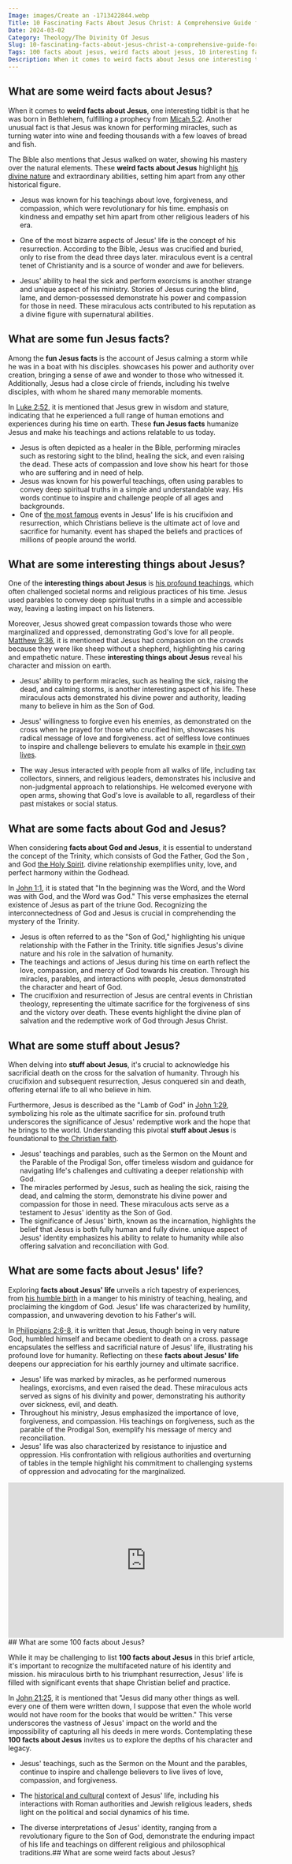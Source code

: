 ```yaml
---
Image: images/Create an -1713422844.webp
Title: 10 Fascinating Facts About Jesus Christ: A Comprehensive Guide for Christian Readers
Date: 2024-03-02
Category: Theology/The Divinity Of Jesus
Slug: 10-fascinating-facts-about-jesus-christ-a-comprehensive-guide-for-christian-readers
Tags: 100 facts about jesus, weird facts about jesus, 10 interesting facts about jesus, interesting things about jesus, 3 facts about jesus, fun jesus, interesting jesus facts, facts about god and jesus, 10 facts about jesus, stuff about jesus, some facts about jesus, theology, the divinity of jesus
Description: When it comes to weird facts about Jesus one interesting tidbit is that he was born in Bethlehem fulfilling a prophecy from Micah 52 Another unusual fact is that Jesus was known for performing miracles such as turning water into wine and feeding thousands with a few loaves of bread
---
```


## What are some weird facts about Jesus?

When it comes to **weird facts about Jesus**, one interesting tidbit is that he was born in Bethlehem, fulfilling a prophecy from [Micah 5:2](https://www.bibleref.com/Micah/5/Micah-5-2.html). Another unusual fact is that Jesus was known for performing miracles, such as turning water into wine and feeding thousands with a few loaves of bread and fish.

The Bible also mentions that Jesus walked on water, showing his mastery over the natural elements. These **weird facts about Jesus** highlight [his divine nature](/uncovering-the-divine-journey-of-jesus-exploring-the-life-of-christ) and extraordinary abilities, setting him apart from any other historical figure.

- Jesus was known for his teachings about love, forgiveness, and compassion, which were revolutionary for his time.  emphasis on kindness and empathy set him apart from other religious leaders of his era.

- One of the most bizarre aspects of Jesus' life is the concept of his resurrection. According to the Bible, Jesus was crucified and buried, only to rise from the dead three days later.  miraculous event is a central tenet of Christianity and is a source of wonder and awe for believers.

- Jesus' ability to heal the sick and perform exorcisms is another strange and unique aspect of his ministry. Stories of Jesus curing the blind, lame, and demon-possessed demonstrate his power and compassion for those in need. These miraculous acts contributed to his reputation as a divine figure with supernatural abilities.

## What are some fun Jesus facts?

Among the **fun Jesus facts** is the account of Jesus calming a storm while he was in a boat with his disciples.  showcases his power and authority over creation, bringing a sense of awe and wonder to those who witnessed it. Additionally, Jesus had a close circle of friends, including his twelve disciples, with whom he shared many memorable moments.

In [Luke 2:52](https://www.bibleref.com/Luke/2/Luke-2-52.html), it is mentioned that Jesus grew in wisdom and stature, indicating that he experienced a full range of human emotions and experiences during his time on earth. These **fun Jesus facts** humanize Jesus and make his teachings and actions relatable to us today.

- Jesus is often depicted as a healer in the Bible, performing miracles such as restoring sight to the blind, healing the sick, and even raising the dead. These acts of compassion and love show his heart for those who are suffering and in need of help.
- Jesus was known for his powerful teachings, often using parables to convey deep spiritual truths in a simple and understandable way. His words continue to inspire and challenge people of all ages and backgrounds.
- One of [the most famous](/discovering-the-map-of-galilee-in-the-time-of-jesus-a-comprehensive-guide-for-christian-readers) events in Jesus' life is his crucifixion and resurrection, which Christians believe is the ultimate act of love and sacrifice for humanity.  event has shaped the beliefs and practices of millions of people around the world.

## What are some interesting things about Jesus?

One of the **interesting things about Jesus** is [his profound teachings](/unveiling-the-divine-comprehensive-exploration-jesus-christ-divinity), which often challenged societal norms and religious practices of his time. Jesus used parables to convey deep spiritual truths in a simple and accessible way, leaving a lasting impact on his listeners.

Moreover, Jesus showed great compassion towards those who were marginalized and oppressed, demonstrating God's love for all people.  [Matthew 9:36](https://www.bibleref.com/Matthew/9/Matthew-9-36.html), it is mentioned that Jesus had compassion on the crowds because they were like sheep without a shepherd, highlighting his caring and empathetic nature. These **interesting things about Jesus** reveal his character and mission on earth.

- Jesus' ability to perform miracles, such as healing the sick, raising the dead, and calming storms, is another interesting aspect of his life. These miraculous acts demonstrated his divine power and authority, leading many to believe in him as the Son of God.

- Jesus' willingness to forgive even his enemies, as demonstrated on the cross when he prayed for those who crucified him, showcases his radical message of love and forgiveness.  act of selfless love continues to inspire and challenge believers to emulate his example in [their own lives](/uncovering-the-divine-journey-of-jesus-exploring-the-life-of-christ).

- The way Jesus interacted with people from all walks of life, including tax collectors, sinners, and religious leaders, demonstrates his inclusive and non-judgmental approach to relationships. He welcomed everyone with open arms, showing that God's love is available to all, regardless of their past mistakes or social status.

## What are some facts about God and Jesus?

When considering **facts about God and Jesus**, it is essential to understand the concept of the Trinity, which consists of God the Father, God the Son , and God [the Holy Spirit](/discover-the-12-appearances-of-jesus-after-his-resurrection-a-comprehensive-guide-for-christian-readers).  divine relationship exemplifies unity, love, and perfect harmony within the Godhead.

In [John 1:1](https://www.bibleref.com/John/1/John-1-1.html), it is stated that "In the beginning was the Word, and the Word was with God, and the Word was God." This verse emphasizes the eternal existence of Jesus as part of the triune God. Recognizing the interconnectedness of God and Jesus is crucial in comprehending the mystery of the Trinity.

- Jesus is often referred to as the "Son of God," highlighting his unique relationship with the Father in the Trinity.  title signifies Jesus's divine nature and his role in the salvation of humanity.
- The teachings and actions of Jesus during his time on earth reflect the love, compassion, and mercy of God towards his creation. Through his miracles, parables, and interactions with people, Jesus demonstrated the character and heart of God.
- The crucifixion and resurrection of Jesus are central events in Christian theology, representing the ultimate sacrifice for the forgiveness of sins and the victory over death. These events highlight the divine plan of salvation and the redemptive work of God through Jesus Christ.

## What are some stuff about Jesus?

When delving into **stuff about Jesus**, it's crucial to acknowledge his sacrificial death on the cross for the salvation of humanity. Through his crucifixion and subsequent resurrection, Jesus conquered sin and death, offering eternal life to all who believe in him.

Furthermore, Jesus is described as the "Lamb of God" in [John 1:29](https://www.bibleref.com/John/1/John-1-29.html), symbolizing his role as the ultimate sacrifice for sin.  profound truth underscores the significance of Jesus' redemptive work and the hope that he brings to the world. Understanding this pivotal **stuff about Jesus** is foundational to [the Christian faith](/ultimate-guide-best-order-to-read-the-bible-for-beginners).

- Jesus' teachings and parables, such as the Sermon on the Mount and the Parable of the Prodigal Son, offer timeless wisdom and guidance for navigating life's challenges and cultivating a deeper relationship with God.
- The miracles performed by Jesus, such as healing the sick, raising the dead, and calming the storm, demonstrate his divine power and compassion for those in need. These miraculous acts serve as a testament to Jesus' identity as the Son of God.
- The significance of Jesus' birth, known as the incarnation, highlights the belief that Jesus is both fully human and fully divine.  unique aspect of Jesus' identity emphasizes his ability to relate to humanity while also offering salvation and reconciliation with God.

## What are some facts about Jesus' life?

Exploring **facts about Jesus' life** unveils a rich tapestry of experiences, from [his humble birth](/unveiling-the-divine-comprehensive-exploration-jesus-christ-divinity) in a manger to his ministry of teaching, healing, and proclaiming the kingdom of God. Jesus' life was characterized by humility, compassion, and unwavering devotion to his Father's will.

In [Philippians 2:6-8](https://www.bibleref.com/Philippians/2/Philippians-2-6.html), it is written that Jesus, though being in very nature God, humbled himself and became obedient to death on a cross.  passage encapsulates the selfless and sacrificial nature of Jesus' life, illustrating his profound love for humanity. Reflecting on these **facts about Jesus' life** deepens our appreciation for his earthly journey and ultimate sacrifice.

- Jesus' life was marked by miracles, as he performed numerous healings, exorcisms, and even raised the dead. These miraculous acts served as signs of his divinity and power, demonstrating his authority over sickness, evil, and death.
- Throughout his ministry, Jesus emphasized the importance of love, forgiveness, and compassion. His teachings on forgiveness, such as the parable of the Prodigal Son, exemplify his message of mercy and reconciliation.
- Jesus' life was also characterized by resistance to injustice and oppression. His confrontation with religious authorities and overturning of tables in the temple highlight his commitment to challenging systems of oppression and advocating for the marginalized.


<iframe width="560" height="315" src="https://www.youtube.com/embed/g7lDEqey1YY" frameborder="0" allow="autoplay; encrypted-media" allowfullscreen></iframe>
## What are some 100 facts about Jesus?

While it may be challenging to list **100 facts about Jesus** in this brief article, it's important to recognize the multifaceted nature of his identity and mission.  his miraculous birth to his triumphant resurrection, Jesus' life is filled with significant events that shape Christian belief and practice.

In [John 21:25](https://www.bibleref.com/John/21/John-21-25.html), it is mentioned that "Jesus did many other things as well.  every one of them were written down, I suppose that even the whole world would not have room for the books that would be written." This verse underscores the vastness of Jesus' impact on the world and the impossibility of capturing all his deeds in mere words. Contemplating these **100 facts about Jesus** invites us to explore the depths of his character and legacy.

- Jesus' teachings, such as the Sermon on the Mount and the parables, continue to inspire and challenge believers to live lives of love, compassion, and forgiveness.

- The [historical and cultural](/ultimate-bible-study-guides-by-book-enhance-your-understanding-and-faith) context of Jesus' life, including his interactions with Roman authorities and Jewish religious leaders, sheds light on the political and social dynamics of his time.

- The diverse interpretations of Jesus' identity, ranging from a revolutionary figure to the Son of God, demonstrate the enduring impact of his life and teachings on different religious and philosophical traditions.## What are some weird facts about Jesus?